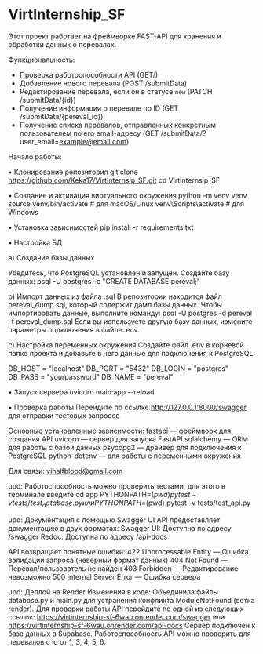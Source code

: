 # VirtInternship_SF

Этот проект работает на фреймворке FAST-API для хранения и обработки данных о перевалах. 

Функциональность:
- Проверка работоспособности API (GET/)
- Добавление нового перевала (POST /submitData)
- Редактирование перевала, если он в статусе `new` (PATCH /submitData/{id})
- Получение информации о перевале по ID (GET /submitData/{pereval_id})
- Получение списка перевалов, отправленных конкретным пользователем по его email-адресу (GET /submitData/?user_email=example@email.com)

Начало работы:

• Клонирование репозитория
git clone https://github.com/Keka17/VirtInternsip_SF.git
cd VirtInternsip_SF

• Создание и активация виртуального окружения
python -m venv venv
source venv/bin/activate  # для macOS/Linux
venv\Scripts\activate  # для Windows

• Установка зависимостей 
pip install -r requirements.txt

• Настройка БД

a) Создание базы данных

Убедитесь, что PostgreSQL установлен и запущен.
Создайте базу данных:
psql -U postgres -c "CREATE DATABASE pereval;"

b) Импорт данных из файла .sql
В репозитории находится файл pereval_dump.sql, который содержит дамп базы данных. Чтобы импортировать данные, выполните команду:
psql -U postgres -d pereval -f pereval_dump.sql
Если вы используете другую базу данных, измените параметры подключения в файле .env.

c) Настройка переменных окружения
Создайте файл .env в корневой папке проекта и добавьте в него данные для подключения к PostgreSQL:

DB_HOST = "localhost"
DB_PORT = "5432"
DB_LOGIN = "postgres"
DB_PASS = "yourpassword"
DB_NAME = "pereval" 

• Запуск сервера 
uvicorn main:app --reload

• Проверка работы
Перейдите по ссылке http://127.0.0.1:8000/swagger для отправки тестовых запросов

Основные установленные зависимости: 
fastapi — фреймворк для создания API
uvicorn — сервер для запуска FastAPI
sqlalchemy — ORM для работы с базой данных
psycopg2 — драйвер для подключения к PostgreSQL
python-dotenv — для работы с переменными окружения

Для связи: vihalfblood@gmail.com

upd: Работоспособность можно проверить тестами, для этого в терминале введите 
cd app
PYTHONPATH=$(pwd) pytest -v tests/test_database.py или PYTHONPATH=$(pwd) pytest -v tests/test_api.py

upd: Документация с помощью Swagger UI
API предоставляет документацию в двух форматах:
Swagger UI: Доступна по адресу /swagger
Redoc: Доступна по адресу /api-docs

API возвращает понятные ошибки:
422 Unprocessable Entity — Ошибка валидации запроса (неверный формат данных)
404 Not Found — Перевал/пользователь не найден
403 Forbidden — Редактирование невозможно
500 Internal Server Error — Ошибка сервера

upd: Деплой на Render 
Изменения в коде: Объединила файлы database.py и main.py для устранения конфликта ModuleNotFound (ветка render).
Для проверки работы API перейдите по одной из следующих ссылок: https://virtinternship-sf-6wau.onrender.com/swagger или  https://virtinternship-sf-6wau.onrender.com/api-docs
Сервер подключен к базе данных в Supabase.
Работоспособность API можно проверить для перевалов с id от 1, 3, 4, 5, 6.

